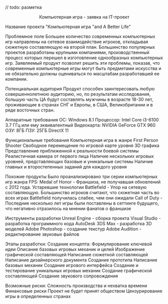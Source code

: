 // todo: разметка
<p align="center">Компьютерная игра - заявка на IT-проект</p>

Название проекта
"Компьютерная игра "and A Better Life"

Проблемное поле
Большее количество современных компьютерных игр направлены на сетевое взаимодействие игроков, откладывая сюжетную составляющую на второй план. Большинство популярных проектов разработаны крупными компаниями, производственный процесс которых перешел в изготовление однообразных компьютерных игр. Заявляемый продукт позволит решить эти проблемы, показав, что современные компьютерные игры могут быть предметами искусства и не обязательно должны оцениваться по масштабам разработавшей ее компании.

Потенциальная аудитория
Продукт способен заинтересовать любую совершеннолетнюю аудиторию, но, по результатам исследования, большую часть ЦА будут составлять мужчины в возрасте 18-30 лет, проживающие в странах СНГ и Европы, в США, Великобритании и в ряде восточных стран.

Аппаратные требования
ОС: Windows 8.1
Процессор: Intel Core i3-6100 3.7 ГГц или ему эквивалентный
Видеокарта: NVIDIA GeForce GTX 960
ОЗУ: 8ГБ
ПЗУ: 25ГБ
DirectX 11

Функциональные требования
Компьютерная игра в жанре First Person Shooter
Свободное перемещение по игровой карте уровня
3D графика
Представление приближенной к реальности боевой системы
Реалистичная камера от первого лица
Наличие нескольких игровых уровней, представляющих базовые и уникальные системы
Наличие главных и второстепенных заданий для каждого уровня

Похожие продукты
Было проанализировано три серии компьютерных игр жанра FPS:
Medal of Honor - Франшиза, не получавшая обновлений с 2012 года. Устаревшие технологии
Battlefield - Упор на сетевую составляющую. Большинство игроков считают, что сюжетная часть во всех играх Battlefield получилась слабее, чем они ожидали
Call of Duty - Последние несколько лет игры были поставлены в сеттинге будущего, что негативно отразилось на мнении фанатов о франшизе

Инструменты разработки
Unreal Engine - сборка проекта
Visual Studio - разработка программного кода
AutoDesk 3DS Max - разработка 3D моделей
Adobe Photoshop - создание текстур
Adobe Audition - редактирование звуковых файлов

Этапы разработки:
Создание концепта:
Формулирование ключевой идеи
Описание базовых игровых механик и целей
Изображение графической составляющей
Написание сюжетной составляющей
Написание дизайнерского документа
Создание прототипа
Написание базовых механик
Создание игрового интерфейса
Создание и тестирование уникальных игровых механик
Создание графической составляющей
Создание звукового сопровождения

Возможные риски:
Сложность производства и нехватка времени
Финансовые риски
Проект не будет принят обществом
Цензурирование игры в определенных странах
